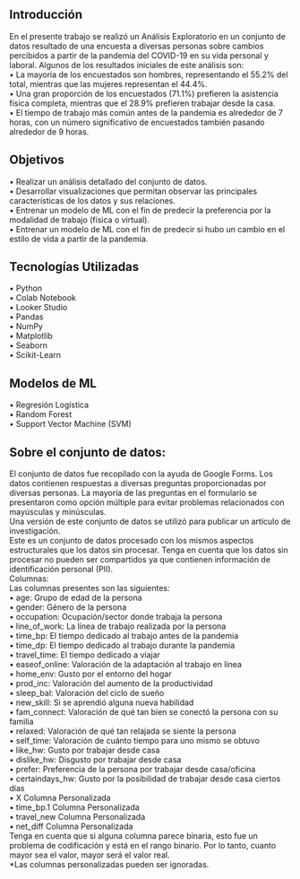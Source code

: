 <h2>Introducción</h2>
En el presente trabajo se realizó un Análisis Exploratorio en un conjunto de datos resultado de una encuesta a diversas personas sobre cambios percibidos a partir de la pandemia del COVID-19 en su vida personal y laboral. 
Algunos de los resultados iniciales de este análisis son:<br>
•	La mayoría de los encuestados son hombres, representando el 55.2% del total, mientras que las mujeres representan el 44.4%.<br>
•	Una gran proporción de los encuestados (71.1%) prefieren la asistencia física completa, mientras que el 28.9% prefieren trabajar desde la casa.<br>
•	El tiempo de trabajo más común antes de la pandemia es alrededor de 7 horas, con un número significativo de encuestados también pasando alrededor de 9 horas.<br>
<h2>Objetivos</h2>
•	Realizar un análisis detallado del conjunto de datos.<br>
•	Desarrollar visualizaciones  que permitan observar las principales características de los datos y sus relaciones.<br>
•	Entrenar un modelo de ML con el fin de predecir la preferencia por la modalidad de trabajo (física o virtual).<br>
•	Entrenar un modelo de ML con el fin de predecir si hubo un cambio en el estilo de vida a partir de la pandemia.<br>
<h2>Tecnologías Utilizadas</h2>
•	Python<br>
•	Colab Notebook<br>
•	Looker Studio<br>
•	Pandas<br>
•	NumPy<br>
•	Matplotlib<br>
•	Seaborn<br>
•	Scikit-Learn<br>
<h2>Modelos de ML</h2>
•	Regresión Logística<br>
•	Random Forest<br>
•	Support Vector Machine (SVM)<br>
<h2>Sobre el conjunto de datos: </h2>
El conjunto de datos fue recopilado con la ayuda de Google Forms. Los datos contienen respuestas a diversas preguntas proporcionadas por diversas personas. La mayoría de las preguntas en el formulario se presentaron como opción múltiple para evitar problemas relacionados con mayúsculas y minúsculas.<br>
Una versión de este conjunto de datos se utilizó para publicar un artículo de investigación.<br>
Este es un conjunto de datos procesado con los mismos aspectos estructurales que los datos sin procesar. Tenga en cuenta que los datos sin procesar no pueden ser compartidos ya que contienen información de identificación personal (PII).<br>
Columnas:<br>
Las columnas presentes son las siguientes:<br>
•	age: Grupo de edad de la persona<br>
•	gender: Género de la persona<br>
•	occupation: Ocupación/sector donde trabaja la persona<br>
•	line_of_work: La línea de trabajo realizada por la persona<br>
•	time_bp: El tiempo dedicado al trabajo antes de la pandemia<br>
•	time_dp: El tiempo dedicado al trabajo durante la pandemia<br>
•	travel_time: El tiempo dedicado a viajar<br>
•	easeof_online: Valoración de la adaptación al trabajo en línea<br>
•	home_env: Gusto por el entorno del hogar<br>
•	prod_inc: Valoración del aumento de la productividad<br>
•	sleep_bal: Valoración del ciclo de sueño<br>
•	new_skill: Si se aprendió alguna nueva habilidad<br>
•	fam_connect: Valoración de qué tan bien se conectó la persona con su familia<br>
•	relaxed: Valoración de qué tan relajada se siente la persona<br>
•	self_time: Valoración de cuánto tiempo para uno mismo se obtuvo<br>
•	like_hw: Gusto por trabajar desde casa<br>
•	dislike_hw: Disgusto por trabajar desde casa<br>
•	prefer: Preferencia de la persona por trabajar desde casa/oficina<br>
•	certaindays_hw: Gusto por la posibilidad de trabajar desde casa ciertos días<br>
•	X Columna Personalizada<br>
•	time_bp.1 Columna Personalizada<br>
•	travel_new Columna Personalizada<br>
•	net_diff Columna Personalizada<br>
Tenga en cuenta que si alguna columna parece binaria, esto fue un problema de codificación y está en el rango binario. Por lo tanto, cuanto mayor sea el valor, mayor será el valor real.<br>
*Las columnas personalizadas pueden ser ignoradas.
